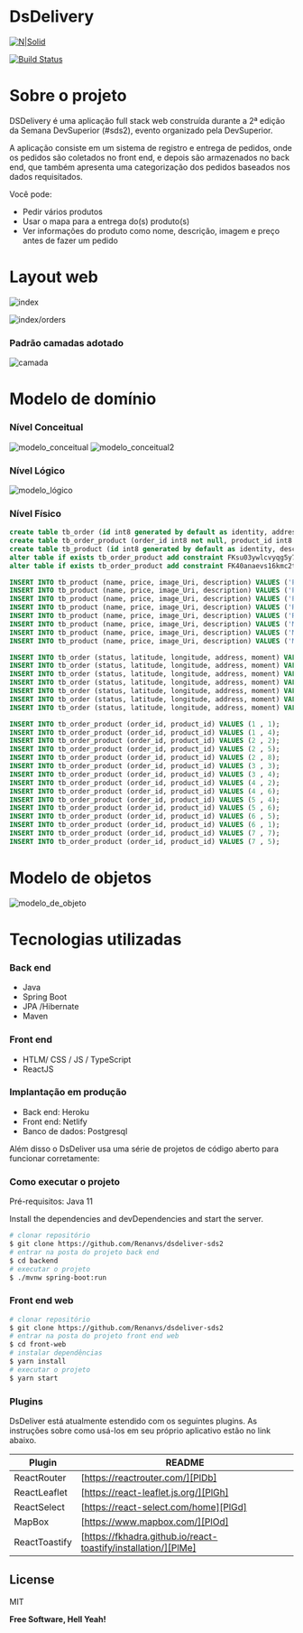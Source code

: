 # DsDelivery

[![N|Solid](https://cldup.com/dTxpPi9lDf.thumb.png)](https://nodesource.com/products/nsolid)

[![Build Status](https://travis-ci.org/joemccann/dillinger.svg?branch=master)](https://travis-ci.org/joemccann/dillinger)


# Sobre o projeto

DSDelivery é uma aplicação full stack web construída durante a 2ª edição da Semana DevSuperior (#sds2), evento organizado pela DevSuperior.

A aplicação consiste em um sistema de registro e entrega de pedidos, onde os pedidos são coletados no front end, e depois são armazenados no back end, que também apresenta uma categorização dos pedidos baseados nos dados requisitados.


Você pode:
  - Pedir vários produtos
  - Usar o mapa para a entrega do(s) produto(s)
  - Ver informações do produto como nome, descrição, imagem e preço antes de fazer um pedido

# Layout web

![index](https://github.com/Renanvt/dsdeliver-sds2/blob/main/front-web/img/layout-web.PNG
)

![index/orders](https://github.com/Renanvt/dsdeliver-sds2/blob/main/front-web/img/layout-web_2.PNG
)

### Padrão camadas adotado
![camada](https://github.com/Renanvt/dsdeliver-sds2/blob/main/backend/img/camadas.png)
# Modelo de domínio

### Nível Conceitual
![modelo_conceitual](https://github.com/Renanvt/dsdeliver-sds2/blob/main/backend/img/modelo-conceitual.png)
![modelo_conceitual2](https://github.com/Renanvt/dsdeliver-sds2/blob/main/backend/img/N%C3%ADvelConceitual_2.jpg)
### Nível Lógico
![modelo_lógico](https://github.com/Renanvt/dsdeliver-sds2/blob/main/backend/img/N%C3%ADvelL%C3%B3gico.jpg)
### Nível Físico
```sql
create table tb_order (id int8 generated by default as identity, address varchar(255), latitude float8, longitude float8, moment timestamp, status int4, primary key (id));
create table tb_order_product (order_id int8 not null, product_id int8 not null, primary key (order_id, product_id));
create table tb_product (id int8 generated by default as identity, description varchar(255), image_uri varchar(255), name varchar(255), price float8, primary key (id));
alter table if exists tb_order_product add constraint FKsu03ywlcvyqg5y78qey2q25lc foreign key (product_id) references tb_product;
alter table if exists tb_order_product add constraint FK40anaevs16kmc2tbh7wc511fq foreign key (order_id) references tb_order;

INSERT INTO tb_product (name, price, image_Uri, description) VALUES ('Pizza Bacon', 49.9, 'https://raw.githubusercontent.com/devsuperior/sds2/master/assets/pizza_bacon.jpg', 'Pizza de bacon com mussarela, orégano, molho especial e tempero da casa.');
INSERT INTO tb_product (name, price, image_Uri, description) VALUES ('Pizza Moda da Casa', 59.9, 'https://raw.githubusercontent.com/devsuperior/sds2/master/assets/pizza_moda.jpg', 'Pizza à moda da casa, com molho especial e todos ingredientes básicos, e queijo à sua escolha.');
INSERT INTO tb_product (name, price, image_Uri, description) VALUES ('Pizza Portuguesa', 45.0, 'https://raw.githubusercontent.com/devsuperior/sds2/master/assets/pizza_portuguesa.jpg', 'Pizza Portuguesa com molho especial, mussarela, presunto, ovos e especiarias.');
INSERT INTO tb_product (name, price, image_Uri, description) VALUES ('Risoto de Carne', 52.0, 'https://raw.githubusercontent.com/devsuperior/sds2/master/assets/risoto_carne.jpg', 'Risoto de carne com especiarias e um delicioso molho de acompanhamento.');
INSERT INTO tb_product (name, price, image_Uri, description) VALUES ('Risoto Funghi', 59.95, 'https://raw.githubusercontent.com/devsuperior/sds2/master/assets/risoto_funghi.jpg', 'Risoto Funghi feito com ingredientes finos e o toque especial do chef.');
INSERT INTO tb_product (name, price, image_Uri, description) VALUES ('Macarrão Espaguete', 35.9, 'https://raw.githubusercontent.com/devsuperior/sds2/master/assets/macarrao_espaguete.jpg', 'Macarrão fresco espaguete com molho especial e tempero da casa.');
INSERT INTO tb_product (name, price, image_Uri, description) VALUES ('Macarrão Fusili', 38.0, 'https://raw.githubusercontent.com/devsuperior/sds2/master/assets/macarrao_fusili.jpg', 'Macarrão fusili com toque do chef e especiarias.');
INSERT INTO tb_product (name, price, image_Uri, description) VALUES ('Macarrão Penne', 37.9, 'https://raw.githubusercontent.com/devsuperior/sds2/master/assets/macarrao_penne.jpg', 'Macarrão penne fresco ao dente com tempero especial.');

INSERT INTO tb_order (status, latitude, longitude, address, moment) VALUES (0, -23.561680, -46.656139, 'Avenida Paulista, 1500', TIMESTAMP WITH TIME ZONE '2021-01-01T10:00:00Z');
INSERT INTO tb_order (status, latitude, longitude, address, moment) VALUES (1, -22.946779, -43.217753, 'Avenida Paulista, 1500', TIMESTAMP WITH TIME ZONE '2021-01-01T15:00:00Z');
INSERT INTO tb_order (status, latitude, longitude, address, moment) VALUES (0, -25.439787, -49.237759, 'Avenida Paulista, 1500', TIMESTAMP WITH TIME ZONE '2021-01-01T16:00:00Z');
INSERT INTO tb_order (status, latitude, longitude, address, moment) VALUES (0, -23.561680, -46.656139, 'Avenida Paulista, 1500', TIMESTAMP WITH TIME ZONE '2021-01-01T12:00:00Z');
INSERT INTO tb_order (status, latitude, longitude, address, moment) VALUES (1, -23.561680, -46.656139, 'Avenida Paulista, 1500', TIMESTAMP WITH TIME ZONE '2021-01-01T08:00:00Z');
INSERT INTO tb_order (status, latitude, longitude, address, moment) VALUES (0, -23.561680, -46.656139, 'Avenida Paulista, 1500', TIMESTAMP WITH TIME ZONE '2021-01-01T14:00:00Z');
INSERT INTO tb_order (status, latitude, longitude, address, moment) VALUES (0, -23.561680, -46.656139, 'Avenida Paulista, 1500', TIMESTAMP WITH TIME ZONE '2021-01-01T09:00:00Z');

INSERT INTO tb_order_product (order_id, product_id) VALUES (1 , 1);
INSERT INTO tb_order_product (order_id, product_id) VALUES (1 , 4);
INSERT INTO tb_order_product (order_id, product_id) VALUES (2 , 2);
INSERT INTO tb_order_product (order_id, product_id) VALUES (2 , 5);
INSERT INTO tb_order_product (order_id, product_id) VALUES (2 , 8);
INSERT INTO tb_order_product (order_id, product_id) VALUES (3 , 3);
INSERT INTO tb_order_product (order_id, product_id) VALUES (3 , 4);
INSERT INTO tb_order_product (order_id, product_id) VALUES (4 , 2);
INSERT INTO tb_order_product (order_id, product_id) VALUES (4 , 6);
INSERT INTO tb_order_product (order_id, product_id) VALUES (5 , 4);
INSERT INTO tb_order_product (order_id, product_id) VALUES (5 , 6);
INSERT INTO tb_order_product (order_id, product_id) VALUES (6 , 5);
INSERT INTO tb_order_product (order_id, product_id) VALUES (6 , 1);
INSERT INTO tb_order_product (order_id, product_id) VALUES (7 , 7);
INSERT INTO tb_order_product (order_id, product_id) VALUES (7 , 5);

```

# Modelo de objetos
![modelo_de_objeto](https://github.com/Renanvt/dsdeliver-sds2/blob/main/backend/img/modelo-de-objetos.PNG)

# Tecnologias utilizadas

### Back end
* Java
* Spring Boot
* JPA /Hibernate
* Maven

### Front end
* HTLM/ CSS / JS / TypeScript
* ReactJS

### Implantação em produção
* Back end: Heroku
* Front end: Netlify
* Banco de dados: Postgresql

Além disso o DsDeliver usa uma série de projetos de código aberto para funcionar corretamente:

### Como executar o projeto

Pré-requisitos: Java 11

Install the dependencies and devDependencies and start the server.

```sh
# clonar repositório
$ git clone https://github.com/Renanvs/dsdeliver-sds2
# entrar na posta do projeto back end
$ cd backend
# executar o projeto
$ ./mvnw spring-boot:run
```

### Front end web

```sh
# clonar repositório
$ git clone https://github.com/Renanvs/dsdeliver-sds2
# entrar na posta do projeto front end web
$ cd front-web
# instalar dependências
$ yarn install
# executar o projeto
$ yarn start
```

### Plugins

DsDeliver está atualmente estendido com os seguintes plugins. As instruções sobre como usá-los em seu próprio aplicativo estão no link abaixo.

| Plugin | README |
| ------ | ------ |
| ReactRouter | [https://reactrouter.com/][PlDb] |
| ReactLeaflet | [https://react-leaflet.js.org/][PlGh] |
| ReactSelect | [https://react-select.com/home][PlGd] |
| MapBox | [https://www.mapbox.com/][PlOd] |
| ReactToastify | [https://fkhadra.github.io/react-toastify/installation/][PlMe] |

License
----

MIT


**Free Software, Hell Yeah!**

[//]: # (These are reference links used in the body of this note and get stripped out when the markdown processor does its job. There is no need to format nicely because it shouldn't be seen. Thanks SO - http://stackoverflow.com/questions/4823468/store-comments-in-markdown-syntax)


   [dill]: <https://github.com/joemccann/dillinger>
   [git-repo-url]: <https://github.com/joemccann/dillinger.git>
   [john gruber]: <http://daringfireball.net>
   [df1]: <http://daringfireball.net/projects/markdown/>
   [markdown-it]: <https://github.com/markdown-it/markdown-it>
   [Ace Editor]: <http://ace.ajax.org>
   [node.js]: <http://nodejs.org>
   [Twitter Bootstrap]: <http://twitter.github.com/bootstrap/>
   [jQuery]: <http://jquery.com>
   [@tjholowaychuk]: <http://twitter.com/tjholowaychuk>
   [express]: <http://expressjs.com>
   [AngularJS]: <http://angularjs.org>
   [Gulp]: <http://gulpjs.com>

   [PlDb]: <https://github.com/joemccann/dillinger/tree/master/plugins/dropbox/README.md>
   [PlGh]: <https://github.com/joemccann/dillinger/tree/master/plugins/github/README.md>
   [PlGd]: <https://github.com/joemccann/dillinger/tree/master/plugins/googledrive/README.md>
   [PlOd]: <https://github.com/joemccann/dillinger/tree/master/plugins/onedrive/README.md>
   [PlMe]: <https://github.com/joemccann/dillinger/tree/master/plugins/medium/README.md>
   [PlGa]: <https://github.com/RahulHP/dillinger/blob/master/plugins/googleanalytics/README.md>

